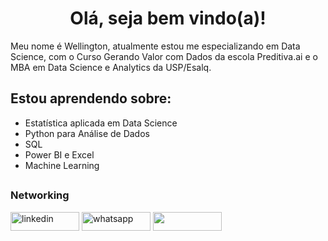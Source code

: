 <h1 align="center">Olá, seja bem vindo(a)! </h1>

   
   Meu nome é Wellington, atualmente estou me especializando em Data Science, com o Curso Gerando Valor com Dados da escola Preditiva.ai e o MBA em Data Science e Analytics da USP/Esalq.
   

## Estou aprendendo sobre:

- Estatística aplicada em Data Science
- Python para Análise de Dados
- SQL
- Power BI e Excel
- Machine Learning

  
##

<h3 align="left"> Networking </h3>
   
  
 <a href="https://www.linkedin.com/in/ton-cruz/" target="blank"><img align="center" src="https://img.shields.io/badge/LinkedIn-0077B5?style=for-the-badge&logo=linkedin&logoColor=white" alt="linkedin" height="30" width="110" /></a>
<a href="https://api.whatsapp.com/send?phone=5515996938429" target="blank"><img align="center" src="https://img.shields.io/badge/WhatsApp-25D366?style=for-the-badge&logo=whatsapp&logoColor=white" alt="whatsapp" height="30" width="110" /></a>
[<img src="https://img.shields.io/badge/Gmail-D14836?style=for-the-badge&logo=gmail&logoColor=white" height="30" width="110" align ="center">](mailto:marcelinoc.wellington@gmail.com)
